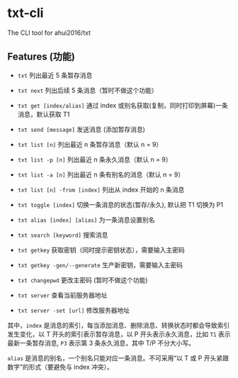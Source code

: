 # txt-cli

The CLI tool for ahui2016/txt


## Features (功能)

- `txt` 列出最近 5 条暂存消息
- `txt next` 列出后续 5 条消息（暂时不做这个功能）
- `txt get [index/alias]` 通过 index 或别名获取(复制，同时打印到屏幕)一条消息，默认获取 T1
- `txt send [message]` 发送消息 (添加暂存消息)
- `txt list [n]` 列出最近 n 条暂存消息（默认 n = 9）
- `txt list -p [n]` 列出最近 n 条永久消息（默认 n = 9）
- `txt list -a [n]` 列出最近 n 条有别名的消息（默认 n = 9）
- `txt list [n] -from [index]` 列出从 index 开始的 n 条消息
- `txt toggle [index]` 切换一条消息的状态(暂存/永久), 默认把 T1 切换为 P1
- `txt alias [index] [alias]` 为一条消息设置别名
- `txt search [keyword]` 搜索消息

- `txt getkey` 获取密钥（同时提示密钥状态），需要输入主密码
- `txt getkey -gen/--generate` 生产新密钥，需要输入主密码
- `txt changepwd` 更改主密码 (暂时不做这个功能)
- `txt server` 查看当前服务器地址
- `txt server -set [url]` 修改服务器地址


其中，`index` 是消息的索引，每当添加消息、删除消息、转换状态时都会导致索引发生变化，以 T 开头的索引表示暂存消息，以 P 开头表示永久消息，比如 `T1` 表示最新一条暂存消息, `P3` 表示第 3 条永久消息，其中 T/P 不分大小写。

`alias` 是消息的别名，一个别名只能对应一条消息。不可采用“以 T 或 P 开头紧跟数字”的形式（要避免与 index 冲突）。

